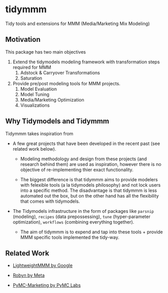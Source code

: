 # tidymmm

Tidy tools and extensions for MMM (Media/Marketing Mix Modeling)

## Motivation

This package has two main objectives

1.  Extend the tidymodels modeling framework with transformation steps required for MMM
    1.  Adstock & Carryover Transformations
    2.  Saturation
2.  Provide pre/post modeling tools for MMM projects.
    1.  Model Evaluation
    2.  Model Tuning
    3.  Media/Marketing Optimization
    4.  Visualizations

## Why Tidymodels and Tidymmm

Tidymmm takes inspiration from

-   A few great projects that have been developed in the recent past (see related work below).

    -   Modeling methodology and design from these projects (and research behind them) are used as inspiration, however there is no objective of re-implementing thier exact functionality.

    -   The biggest difference is that tidymmm aims to provide modelers with felexible tools (a la tidymodels philosophy) and not lock users into a specific method. The disadvantage is that tidymmm is less automated out the box, but on the other hand has all the flexibility that comes with tidymodels.

-   The Tidymodels infrastructure in the form of packages like `parsnip` (modeling), `recipes` (data prepossessing), `tune` (hyper-parameter optimization), `workflows` (combining everything together).

    -   The aim of tidymmm is to expend and tap into these tools + provide MMM specific tools implemented the tidy-way.

## Related Work

-   [LightweightMMM by Google](https://github.com/google/lightweight_mmm/tree/main?tab=readme-ov-file)

-   [Robyn by Meta](https://github.com/facebookexperimental/Robyn)

-   [PyMC-Marketing by PyMC Labs](https://www.pymc-marketing.io/en/stable/guide/mmm/comparison.html)
